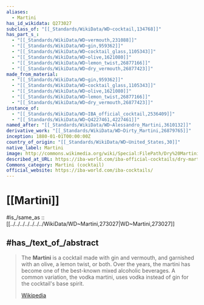 ```yaml
---
aliases:
  - Martini
has_id_wikidata: Q273027
subclass_of: "[[_Standards/WikiData/WD~cocktail,134768]]"
has_part_s_:
  - "[[_Standards/WikiData/WD~vermouth,231088]]"
  - "[[_Standards/WikiData/WD~gin,959362]]"
  - "[[_Standards/WikiData/WD~cocktail_glass,1105343]]"
  - "[[_Standards/WikiData/WD~olive,1621080]]"
  - "[[_Standards/WikiData/WD~lemon_twist,26877166]]"
  - "[[_Standards/WikiData/WD~dry_vermouth,26877423]]"
made_from_material:
  - "[[_Standards/WikiData/WD~gin,959362]]"
  - "[[_Standards/WikiData/WD~cocktail_glass,1105343]]"
  - "[[_Standards/WikiData/WD~olive,1621080]]"
  - "[[_Standards/WikiData/WD~lemon_twist,26877166]]"
  - "[[_Standards/WikiData/WD~dry_vermouth,26877423]]"
instance_of:
  - "[[_Standards/WikiData/WD~IBA_official_cocktail,2536409]]"
  - "[[_Standards/WikiData/WD~Q4227461,4227461]]"
named_after: "[[_Standards/WikiData/WD~Alessandro_Martini,3610132]]"
derivative_work: "[[_Standards/WikiData/WD~Dirty_Martini,26879765]]"
inception: 1880-01-01T00:00:00Z
country_of_origin: "[[_Standards/WikiData/WD~United_States,30]]"
native_label: Martini
image: http://commons.wikimedia.org/wiki/Special:FilePath/Dry%20Martini-2.jpg
described_at_URL: https://iba-world.com/iba-official-cocktails/dry-martini/
Commons_category: Martini (cocktail)
official_website: https://iba-world.com/iba-cocktails/
---
```



# [[Martini]]

#is_/same_as :: [[../../../../../../../WikiData/WD~Martini,273027|WD~Martini,273027]]


## #has_/text_of_/abstract 

> The **Martini** is a cocktail made with gin and vermouth, and garnished with an olive, a lemon twist, or both. Over the years, the martini has become one of the best-known mixed alcoholic beverages. A common variation, the vodka martini, uses vodka instead of gin for the cocktail's base spirit.
>
> [Wikipedia](https://en.wikipedia.org/wiki/Martini%20(cocktail))